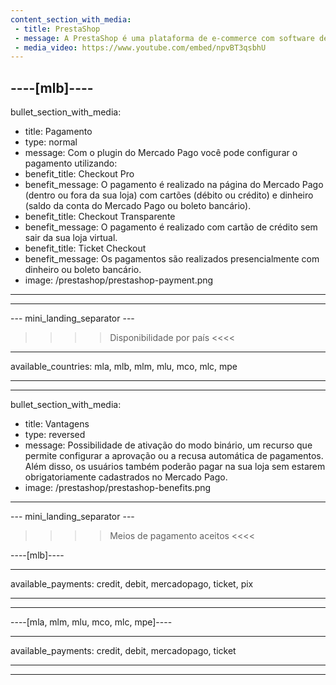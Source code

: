 ```yaml
---
content_section_with_media:
 - title: PrestaShop
 - message: A PrestaShop é uma plataforma de e-commerce com software de código aberto, que permite a qualquer usuário criar e desenvolver um site comercial. Como parceiros oficiais da PrestaShop, fornecemos maior segurança e eficiência à sua loja.
 - media_video: https://www.youtube.com/embed/npvBT3qsbhU
---
```

 
----[mlb]---- 
---
bullet_section_with_media:
 - title: Pagamento
 - type: normal
 - message: Com o plugin do Mercado Pago você pode configurar o pagamento utilizando:
 - benefit_title: Checkout Pro
 - benefit_message: O pagamento é realizado na página do Mercado Pago (dentro ou fora da sua loja) com cartões (débito ou crédito) e dinheiro (saldo da conta do Mercado Pago ou boleto bancário).
 - benefit_title: Checkout Transparente
 - benefit_message: O pagamento é realizado com cartão de crédito sem sair da sua loja virtual.  
 - benefit_title: Ticket Checkout
 - benefit_message: Os pagamentos são realizados presencialmente com dinheiro ou boleto bancário.
 - image: /prestashop/prestashop-payment.png 
---
------------

--- mini_landing_separator ---
 
>>>> Disponibilidade por país <<<<
---
available_countries: mla, mlb, mlm, mlu, mco, mlc, mpe

---

---
bullet_section_with_media:
 - title: Vantagens
 - type: reversed
 - message: Possibilidade de ativação do modo binário, um recurso que permite configurar a aprovação ou a recusa automática de pagamentos. Além disso, os usuários também poderão pagar na sua loja sem estarem obrigatoriamente cadastrados no Mercado Pago.
 - image: /prestashop/prestashop-benefits.png
---
 
--- mini_landing_separator ---
 
>>>> Meios de pagamento aceitos <<<<
 
----[mlb]----

---
available_payments: credit, debit, mercadopago, ticket, pix

---
------------
 
----[mla, mlm, mlu, mco, mlc, mpe]----

---
available_payments: credit, debit, mercadopago, ticket

---
------------